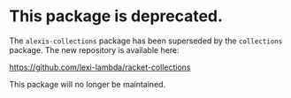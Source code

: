# This package is deprecated.

The `alexis-collections` package has been superseded by the `collections` package. The new repository is available here:

https://github.com/lexi-lambda/racket-collections

This package will no longer be maintained.
